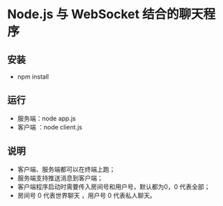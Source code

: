 # Node.js 与 WebSocket 结合的聊天程序 

## 安装 
- npm install

## 运行 
- 服务端：node app.js
- 客户端 ：node client.js

## 说明 
- 客户端、服务端都可以在终端上跑；
- 服务端支持推送消息到客户端；
- 客户端程序启动时需要传入房间号和用户号，默认都为0，0 代表全部；
- 房间号 0 代表世界聊天 ，用户号 0 代表私人聊天。
